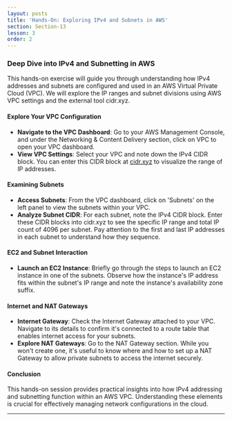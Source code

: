 ```yaml
---
layout: posts
title: 'Hands-On: Exploring IPv4 and Subnets in AWS'
section: Section-13
lesson: 3
order: 2
---
```


### Deep Dive into IPv4 and Subnetting in AWS

This hands-on exercise will guide you through understanding how IPv4 addresses and subnets are configured and used in an AWS Virtual Private Cloud (VPC). We will explore the IP ranges and subnet divisions using AWS VPC settings and the external tool cidr.xyz.

<!-- pagebreak -->

#### Explore Your VPC Configuration

- **Navigate to the VPC Dashboard**: Go to your AWS Management Console, and under the Networking & Content Delivery section, click on VPC to open your VPC dashboard.
- **View VPC Settings**: Select your VPC and note down the IPv4 CIDR block. You can enter this CIDR block at [cidr.xyz](http://cidr.xyz) to visualize the range of IP addresses.

<!-- pagebreak -->

#### Examining Subnets

- **Access Subnets**: From the VPC dashboard, click on 'Subnets' on the left panel to view the subnets within your VPC.
- **Analyze Subnet CIDR**: For each subnet, note the IPv4 CIDR block. Enter these CIDR blocks into cidr.xyz to see the specific IP range and total IP count of 4096 per subnet. Pay attention to the first and last IP addresses in each subnet to understand how they sequence.

<!-- pagebreak -->

#### EC2 and Subnet Interaction

- **Launch an EC2 Instance**: Briefly go through the steps to launch an EC2 instance in one of the subnets. Observe how the instance's IP address fits within the subnet's IP range and note the instance's availability zone suffix.

<!-- pagebreak -->

#### Internet and NAT Gateways

- **Internet Gateway**: Check the Internet Gateway attached to your VPC. Navigate to its details to confirm it's connected to a route table that enables internet access for your subnets.
- **Explore NAT Gateways**: Go to the NAT Gateway section. While you won't create one, it's useful to know where and how to set up a NAT Gateway to allow private subnets to access the internet securely.

<!-- pagebreak -->

#### Conclusion

This hands-on session provides practical insights into how IPv4 addressing and subnetting function within an AWS VPC. Understanding these elements is crucial for effectively managing network configurations in the cloud.

---

